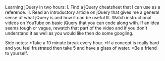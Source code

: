 Learning jQuery in two hours:
I. Find a jQuery cheatsheet that I can use as a reference.
II. Read an introductory article on jQuery that gives me a general sense of what jQuery is and how it can be useful
III. Watch instructional videos on YouTube on basic jQuery that you can code along with. If an idea seems tough or vague, rewatch that part of the video and if you don't understand it as well as you would like then do some googling. 

Side notes:
*Take a 10 minute break every hour.
*If a concept is really hard and you feel frustrated then take 5 and have a glass of water.
*Be a friend to yourself. 